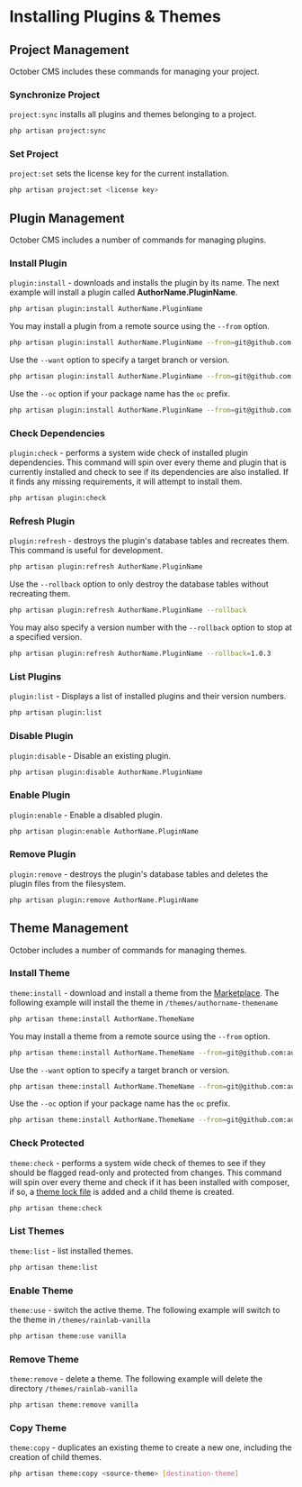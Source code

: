 # Installing Plugins & Themes

## Project Management

October CMS includes these commands for managing your project.

### Synchronize Project

`project:sync` installs all plugins and themes belonging to a project.

```bash
php artisan project:sync
```

<a id="oc-set-project"></a>
### Set Project

`project:set` sets the license key for the current installation.

```bash
php artisan project:set <license key>
```

## Plugin Management

October CMS includes a number of commands for managing plugins.

### Install Plugin

`plugin:install` - downloads and installs the plugin by its name. The next example will install a plugin called **AuthorName.PluginName**.

```bash
php artisan plugin:install AuthorName.PluginName
```

You may install a plugin from a remote source using the `--from` option.

```bash
php artisan plugin:install AuthorName.PluginName --from=git@github.com:authorname/pluginname-plugin.git
```

Use the `--want` option to specify a target branch or version.

```bash
php artisan plugin:install AuthorName.PluginName --from=git@github.com:authorname/pluginname-plugin.git --want=dev-develop
```

Use the `--oc` option if your package name has the `oc` prefix.

```bash
php artisan plugin:install AuthorName.PluginName --from=git@github.com:authorname/pluginname-plugin.git --oc
```

### Check Dependencies

`plugin:check` - performs a system wide check of installed plugin dependencies. This command will spin over every theme and plugin that is currently installed and check to see if its dependencies are also installed. If it finds any missing requirements, it will attempt to install them.

```bash
php artisan plugin:check
```

<a id="oc-refresh-plugin"></a>
### Refresh Plugin

`plugin:refresh` - destroys the plugin's database tables and recreates them. This command is useful for development.

```bash
php artisan plugin:refresh AuthorName.PluginName
```

Use the `--rollback` option to only destroy the database tables without recreating them.

```bash
php artisan plugin:refresh AuthorName.PluginName --rollback
```

You may also specify a version number with the `--rollback` option to stop at a specified version.

```bash
php artisan plugin:refresh AuthorName.PluginName --rollback=1.0.3
```

### List Plugins

`plugin:list` - Displays a list of installed plugins and their version numbers.

```bash
php artisan plugin:list
```

### Disable Plugin

`plugin:disable` - Disable an existing plugin.

```bash
php artisan plugin:disable AuthorName.PluginName
```

### Enable Plugin

`plugin:enable` - Enable a disabled plugin.

```bash
php artisan plugin:enable AuthorName.PluginName
```

### Remove Plugin

`plugin:remove` - destroys the plugin's database tables and deletes the plugin files from the filesystem.

```bash
php artisan plugin:remove AuthorName.PluginName
```

## Theme Management

October includes a number of commands for managing themes.

### Install Theme

`theme:install` - download and install a theme from the [Marketplace](https://octobercms.com/themes/). The following example will install the theme in `/themes/authorname-themename`

```bash
php artisan theme:install AuthorName.ThemeName
```

You may install a theme from a remote source using the `--from` option.

```bash
php artisan theme:install AuthorName.ThemeName --from=git@github.com:authorname/themename-theme.git
```

Use the `--want` option to specify a target branch or version.

```bash
php artisan theme:install AuthorName.ThemeName --from=git@github.com:authorname/themename-theme.git --want=dev-develop
```

Use the `--oc` option if your package name has the `oc` prefix.

```bash
php artisan theme:install AuthorName.ThemeName --from=git@github.com:authorname/oc-themename-theme.git --oc
```

### Check Protected

`theme:check` - performs a system wide check of themes to see if they should be flagged read-only and protected from changes. This command will spin over every theme and check if it has been installed with composer, if so, a [theme lock file](../cms/themes.md#oc-child-themes) is added and a child theme is created.

```bash
php artisan theme:check
```

### List Themes

`theme:list` - list installed themes.

```bash
php artisan theme:list
```

### Enable Theme

`theme:use` - switch the active theme. The following example will switch to the theme in `/themes/rainlab-vanilla`

```bash
php artisan theme:use vanilla
```

### Remove Theme

`theme:remove` - delete a theme. The following example will delete the directory `/themes/rainlab-vanilla`

```bash
php artisan theme:remove vanilla
```

### Copy Theme

`theme:copy` - duplicates an existing theme to create a new one, including the creation of child themes.

```bash
php artisan theme:copy <source-theme> [destination-theme]
```
